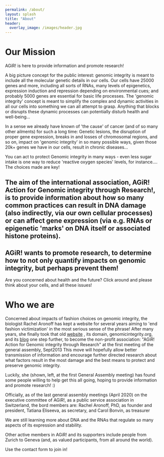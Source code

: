 ```yaml
---
permalink: /about/
layout: splash
title: "About"
header: 
  overlay_image: /images/header.jpg
---
```


<h1> Our Mission </h1>

AGiR! is here to provide information and promote research!

A big picture concept for the public interest:
genomic integrity is meant to include all the molecular genetic details in our cells. Our cells have 25000 genes and more, including all sorts of RNAs, many levels of epigenetics, expression induction and repression depending on environmental cues; and probably 5000 genes are essential for basic life processes. The 'genomic integrity' concept is meant to simplify the complex and dynamic activities in all our cells into something we can all attempt to grasp. Anything that blocks or disrupts these dynamic processes can potentially disturb health and well-being…

In a sense we already have known of 'the cause' of cancer (and of so many other ailments) for such a long time:
Genetic lesions, the disruption of proper gene expression, breaks in and losses of chromosomal regions, and so on, impact on 'genomic integrity' in so many possible ways, given those 20k+ genes we have in our cells, result in chronic diseases...

You can act to protect Genomic integrity in many ways - even less sugar intake is one way to reduce 'reactive oxygen species' levels, for instance….   
The choices made are key!

The aim of the international association, AGiR! Action for Genomic integrity through Research!, is to provide information about how so many common practices can result in DNA damage (also indirectly, via our own cellular processes) or can affect gene expression (via e.g. RNAs or epigenetic 'marks' on DNA itself or associated histone proteins).
---
AGiR! wants to promote research, to determine how to not only quantify impacts on genomic integrity, but perhaps prevent them!  
---
       
Are you concerned about health and the future?
Click around and please think about your cells, and all these issues!




<h1> Who we are </h1>

Concerned about impacts of fashion choices on genomic integrity, the biologist Rachel Aronoff has kept a website for several years aiming to 'end fashion victimization' in the most serious sense of the phrase!  After many years, she finally took that old  <a href="http://raronoff.tripod.com/index.html">website</a> , its domain, genomicintegrity.org, and its <a href="http://agirgenomes.blogspot.com/"> blog</a> one step further, to become the non-profit association: "AGiR! Action for Genomic integrity through Research" at the first meeting of the general assembly, Sept2013
This move will hopefully allow better transmission of information and encourage further directed research about what factors result in the most damage and the best means to protect and preserve genomic integrity. 

Luckily, she (shown, left, at the first General Assembly meeting) has found some people willing to help get this all going, hoping to provide information and promote research!  :)

Officially, as of the last general assembly meetings (April 2020) on the executive committee of AGiR!, as a public service association in Switzerland, the bord members are:
Rachel Aronoff, PhD, as founder and president,
Tatiana Eliseeva, as secretary, and
Carol Bonvin, as treasurer

We are still learning more about DNA and the RNAs that regulate so many aspects of its expression and stability.

Other active members in AGiR! and its supporters include people from Zurich to Geneva (and, as valued participants, from all around the world). 

Use the contact form to join in!
